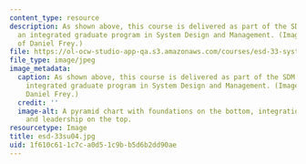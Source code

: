 ```yaml
---
content_type: resource
description: As shown above, this course is delivered as part of the SDM program,
  an integrated graduate program in System Design and Management. (Image courtesy
  of Daniel Frey.)
file: https://ol-ocw-studio-app-qa.s3.amazonaws.com/courses/esd-33-systems-engineering-summer-2004/1f610c611c7ca0d51c9bb5d6b2dd90ae_esd-33su04.jpg
file_type: image/jpeg
image_metadata:
  caption: As shown above, this course is delivered as part of the SDM program, an
    integrated graduate program in System Design and Management. (Image courtesy of
    Daniel Frey.)
  credit: ''
  image-alt: A pyramid chart with foundations on the bottom, integration in the middle,
    and leadership on the top.
resourcetype: Image
title: esd-33su04.jpg
uid: 1f610c61-1c7c-a0d5-1c9b-b5d6b2dd90ae
---
```

